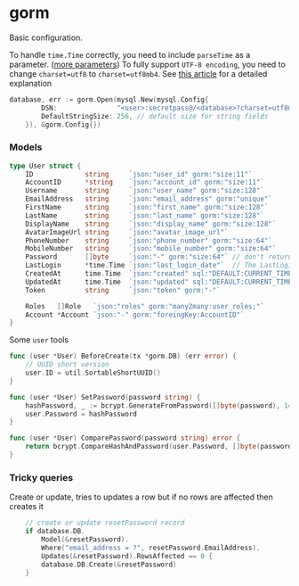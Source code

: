# gorm

Basic configuration.

To handle `time.Time` correctly, you need to include `parseTime` as a parameter. 
([more parameters](https://github.com/go-sql-driver/mysql#parameters))
To fully support `UTF-8 encoding`, you need to change `charset=utf8` to `charset=utf8mb4`. 
See [this article](https://mathiasbynens.be/notes/mysql-utf8mb4) for a detailed explanation

```go
database, err := gorm.Open(mysql.New(mysql.Config{
		DSN:               "<user>:secretpass@/<database>?charset=utf8mb4&parseTime=True&loc=Local",
		DefaultStringSize: 256, // default size for string fields
	}), &gorm.Config{})
```

### Models

```go
type User struct {
	ID             string     `json:"user_id" gorm:"size:11"`
	AccountID      *string    `json:"account_id" gorm:"size:11"`
	Username       string     `json:"user_name" gorm:"size:128"`
	EmailAddress   string     `json:"email_address" gorm:"unique"`
	FirstName      string     `json:"first_name" gorm:"size:128"`
	LastName       string     `json:"last_name" gorm:"size:128"`
	DisplayName    string     `json:"display_name" gorm:"size:128"`
	AvatarImageUrl string     `json:"avatar_image_url"`
	PhoneNumber    string     `json:"phone_number" gorm:"size:64"`
	MobileNumber   string     `json:"mobile_number" gorm:"size:64"`
	Password       []byte     `json:"-" gorm:"size:64"` // don't return password on json
	LastLogin      *time.Time `json:"last_login_date"`  // The LastLogin field takes a pointer to allow setting null value in MySQL
	CreatedAt      time.Time  `json:"created" sql:"DEFAULT:CURRENT_TIMESTAMP"`
	UpdatedAt      time.Time  `json:"updated" sql:"DEFAULT:CURRENT_TIMESTAMP"`
	Token          string     `json:"token" gorm:"-"`

	Roles   []Role   `json:"roles" gorm:"many2many:user_roles;"`
	Account *Account `json:"-" gorm:"foreingKey:AccountID"`
}
```

Some `user` tools

```go
func (user *User) BeforeCreate(tx *gorm.DB) (err error) {
	// UUID short version
	user.ID = util.SortableShortUUID()
}

func (user *User) SetPassword(password string) {
	hashPassword, _ := bcrypt.GenerateFromPassword([]byte(password), 14)
	user.Password = hashPassword
}

func (user *User) ComparePassword(password string) error {
	return bcrypt.CompareHashAndPassword(user.Password, []byte(password))
}
```

### Tricky queries

Create or update, tries to updates a row but if no rows are affected then creates it

```go
	// create or update resetPassword record
	if database.DB.
		Model(&resetPassword).
		Where("email_address = ?", resetPassword.EmailAddress).
		Updates(&resetPassword).RowsAffected == 0 {
		database.DB.Create(&resetPassword)
	}
```
